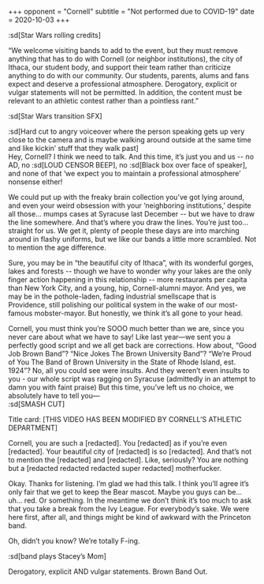 +++
opponent = "Cornell"
subtitle = "Not performed due to COVID-19"
date = 2020-10-03
+++

:sd[Star Wars rolling credits]

“We welcome visiting bands to add to the event, but they must remove anything that has to do with Cornell (or neighbor institutions), the city of Ithaca, our student body, and support their team rather than criticize anything to do with our community. Our students, parents, alums and fans expect and deserve a professional atmosphere. Derogatory, explicit or vulgar statements will not be permitted. In addition, the content must be relevant to an athletic contest rather than a pointless rant.”

:sd[Star Wars transition SFX]

:sd[Hard cut to angry voiceover where the person speaking gets up very close to the camera and is maybe walking around outside at the same time and like kickin’ stuff that they walk past]\
Hey, Cornell? I think we need to talk. And this time, it’s just you and us -- no AD, no :sd[LOUD CENSOR BEEP], no :sd[Black box over face of speaker], and none of that ‘we expect you to maintain a professional atmosphere’ nonsense either!

We could put up with the freaky brain collection you’ve got lying around, and even your weird obsession with your ‘neighboring institutions,’ despite all those... mumps cases at Syracuse last December -- but we have to draw the line somewhere. And that’s where you draw the lines. You’re just too... straight for us. We get it, plenty of people these days are into marching around in flashy uniforms, but we like our bands a little more scrambled. Not to mention the age difference.

Sure, you may be in “the beautiful city of Ithaca”, with its wonderful gorges, lakes and forests -- though we have to wonder why your lakes are the only finger action happening in this relationship -- more restaurants per capita than New York City, and a young, hip, Cornell-alumni mayor. And yes, we may be in the pothole-laden, fading industrial smellscape that is Providence, still polishing our political system in the wake of our most-famous mobster-mayor. But honestly, we think it’s all gone to your head.

Cornell, you must think you’re SOOO much better than we are, since you never care about what we have to say! Like last year—we sent you a perfectly good script and we all get back are corrections. How about, “Good Job Brown Band”? “Nice Jokes The Brown University Band”? “We’re Proud of You The Band of Brown University in the State of Rhode Island, est. 1924”? No, all you could see were insults. And they weren’t even insults to you - our whole script was ragging on Syracuse (admittedly in an attempt to damn you with faint praise) But this time, you’ve left us no choice, we absolutely have to tell you—\
:sd[SMASH CUT]

Title card: [THIS VIDEO HAS BEEN MODIFIED BY CORNELL’S ATHLETIC DEPARTMENT]

Cornell, you are such a [redacted]. You [redacted] as if you’re even [redacted]. Your beautiful city of [redacted] is so [redacted]. And that’s not to mention the [redacted] and [redacted]. Like, seriously? You are nothing but a [redacted redacted redacted super redacted] motherfucker.

Okay. Thanks for listening. I’m glad we had this talk. I think you’ll agree it’s only fair that we get to keep the Bear mascot. Maybe you guys can be... uh... red. Or something. In the meantime we don’t think it’s too much to ask that you take a break from the Ivy League. For everybody’s sake. We were here first, after all, and things might be kind of awkward with the Princeton band.

Oh, didn’t you know? We’re totally F-ing.

:sd[band plays Stacey’s Mom]

Derogatory, explicit AND vulgar statements. Brown Band Out.
